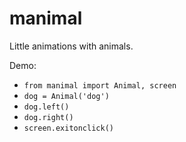 # manimal

Little animations with animals.

Demo:

- `from manimal import Animal, screen`
- `dog = Animal('dog')`
- `dog.left()`
- `dog.right()`
- `screen.exitonclick()`